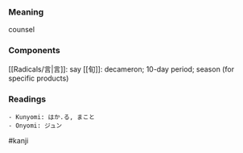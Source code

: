 ### Meaning

counsel

### Components

[[Radicals/言|言]]: say [[旬]]: decameron; 10-day period; season (for specific products)

### Readings

```
- Kunyomi: はか.る, まこと
- Onyomi: ジュン
```

#kanji